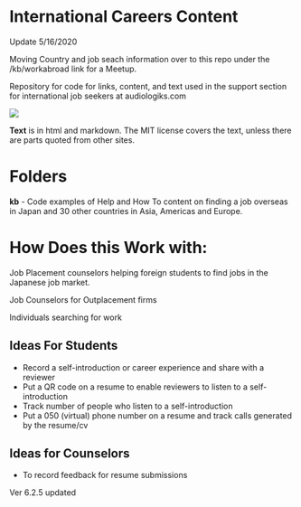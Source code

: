 International Careers Content
======
Update 5/16/2020

Moving Country and job seach information over to this repo under the /kb/workabroad link for a Meetup. 

Repository for code for links, content, and text used in the support section for international job seekers at audiologiks.com

 <a href="https://open.spotify.com/album/57oaLRJpfhxYULSDAhto14"><img src="https://all-jp-1.s3-ap-northeast-1.amazonaws.com/img/click_pic/ads_home/spotify_banner_al.svg"></a>

**Text** is in html and markdown. The MIT license covers the text, unless there are parts quoted from other sites.

Folders
===

**kb**  - Code examples of Help and How To content on finding a job overseas in Japan and 30 other countries in Asia, Americas and Europe.

# How Does this Work with:
Job Placement counselors helping foreign students to find jobs in the Japanese job market.

Job Counselors for Outplacement firms

Individuals searching for work

## Ideas For Students
 *  Record a self-introduction or career experience and share with a reviewer
 *  Put a QR code on a resume to enable reviewers to listen to a self-introduction
 *  Track number of people who listen to a self-introduction
 *  Put a 050 (virtual) phone number on a resume and track calls generated by the resume/cv
 
## Ideas for Counselors
 * To record feedback for resume submissions


Ver 6.2.5 updated

